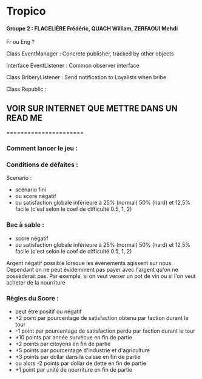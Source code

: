 # Tropico

#### Groupe 2 : FLACELIÈRE Frédéric, QUACH William, ZERFAOUI Mehdi

Fr ou Eng ?

Class EventManager : Concrete publisher, tracked by other objects

Interface EventListener : Common observer interface

Class BriberyListener : Send notification to Loyalists when bribe

Class Republic : 

## VOIR SUR INTERNET QUE METTRE DANS UN READ ME

======================

### Comment lancer le jeu :

### Conditions de défaites :

Scenario    :   

- scénario fini 
- ou score négatif 
- ou satisfaction globale inférieure à 25% (normal) 50% (hard) et 12,5% facile (c'est selon le coef de difficulté 0.5, 1, 2)

### Bac à sable :   

- score négatif
- ou satisfaction globale inférieure à 25% (normal) 50% (hard) et 12,5% facile (c'est selon le coef de difficulté 0.5, 1, 2)



Argent négatif possible lorsque les évènements agissent sur nous.
Cependant on ne peut évidemment pas payer avec l'argent qu'on ne possèderait pas.
Par exemple, si on veut verser un pot de vin ou si l'on veut acheter de la nourriture



### Règles du Score :

- peut être positif ou négatif
- +2 point par pourcentage de satisfaction obtenu par faction durant le tour
- -1 point par pourcentage de satisfaction perdu par faction durant le tour
- +10 points par année survécue en fin de partie
- +2 points par citoyens en fin de partie
- +5 points par pourcentage d'industrie et d'agriculture
- +3 points par dollar dans la caisse en fin de partie
- ou alors -2 points par dollar de dette en fin de partie
- +1 point par unité de nourriture en fin de partie

